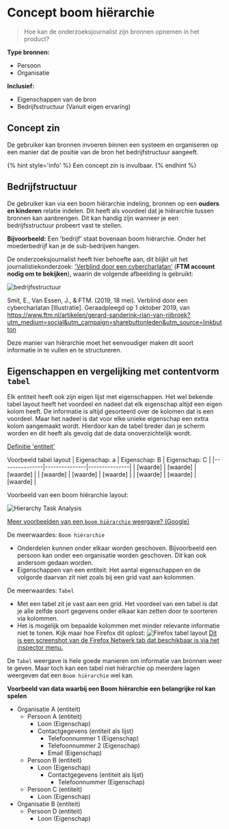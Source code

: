 # Concept boom hiërarchie

> Hoe kan de onderzoeksjournalist zijn bronnen opnemen in het product?


__Type bronnen:__

* Persoon
* Organisatie


__Inclusief:__
* Eigenschappen van de bron
* Bedrijfsstructuur (Vanuit eigen ervaring)


## Concept zin

De gebruiker kan bronnen invoeren binnen een systeem en organiseren op een manier dat de positie van de bron het bedrijfstructuur aangeeft.

{% hint style='info' %}
Een concept zin is invulbaar.
{% endhint %}


## Bedrijfstructuur

De gebruiker kan via een boom hiërarchie indeling, bronnen op een __ouders en kinderen__ relatie indelen. Dit heeft als voordeel dat je hiërarchie tussen bronnen kan aanbrengen. Dit kan handig zijn wanneer je een bedrijfsstructuur probeert vast te stellen.



__Bijvoorbeeld:__ Een 'bedrijf' staat bovenaan boom hiërarchie. Onder het moederbedrijf kan je de sub-bedrijven hangen. 

De onderzoeksjournalist heeft hier behoefte aan, dit blijkt uit het journalistiekonderzoek: ['Verblind door een cybercharlatan'](https://www.ftm.nl/artikelen/gerard-sanderink-rian-van-rijbroek?utm_medium=social&utm_campaign=sharebuttonleden&utm_source=linkbutton) (__FTM account nodig om te bekijken__), waarin de volgende afbeelding is gebruikt:

![bedrijfsstructuur](content/bedrijfsstructuur.png)

Smit, E., Van Essen, J., & FTM. (2019, 18 mei). Verblind door een cybercharlatan [Illustratie]. Geraadpleegd op 1 oktober 2019, van https://www.ftm.nl/artikelen/gerard-sanderink-rian-van-rijbroek?utm_medium=social&utm_campaign=sharebuttonleden&utm_source=linkbutton


Deze manier van hiërarchie moet het eenvoudiger maken dit soort informatie in te vullen en te structureren.


## Eigenschappen en vergelijking met contentvorm `tabel`

Elk entiteit heeft ook zijn eigen lijst met eigenschappen. Het wel bekende tabel layout heeft het voordeel en nadeel dat elk eigenschap altijd een eigen kolom heeft. De informatie is altijd gesorteerd over de kolomen dat is een voordeel. Maar het nadeel is dat voor elke unieke eigenschap een extra kolom aangemaakt wordt. Hierdoor kan de tabel breder dan je scherm worden en dit heeft als gevolg dat de data onoverzichtelijk wordt.

[Definitie 'entiteit'](https://www.vandale.nl/gratis-woordenboek/nederlands/betekenis/entiteit)

Voorbeeld tabel layout
| Eigenschap: a | Eigenschap: B | Eigenschap: C |
|---------------|---------------|---------------|
| [waarde]      | [waarde]      | [waarde]      |
| [waarde]      | [waarde]      | [waarde]      |
| [waarde]      | [waarde]      | [waarde]      |



Voorbeeld van een boom hiërarchie layout:

![Hierarchy Task Analysis](content/hta.png)



[Meer voorbeelden van een `boom hiërarchie` weergave? (Google)](https://www.google.com/search?client=firefox-b-d&channel=trow&biw=2332&bih=1397&tbm=isch&sa=1&ei=CPIIXZb-GYaRmwXg6ZXwCQ&q=boom+hi%C3%ABrarchie+data&oq=boom+hi%C3%ABrarchie+data&gs_l=img.3...6287.6287..6648...0.0..0.42.42.1......0....2j1..gws-wiz-img.Iv0y6k-_MpY)


De meerwaardes: `Boom hiërarchie`
* Onderdelen kunnen onder elkaar worden geschoven. Bijvoorbeeld een persoon kan onder een organisatie worden geschoven. Dit kan ook andersom gedaan worden.
* Eigenschappen van een entiteit: Het aantal eigenschappen en de volgorde daarvan zit niet zoals bij een grid vast aan kolommen.

De meerwaardes: `Tabel`
* Met een tabel zit je vast aan een grid. Het voordeel van een tabel is dat je alle zelfde soort gegevens onder elkaar kan zetten door te soorteren via kolommen.
* Het is mogelijk om bepaalde kolommen met minder relevante informatie niet te tonen. Kijk maar hoe Firefox dit oplost: 
![Firefox tabel layout](content/firefox-tabel-layout.png)
[Dit is een screenshot van de Firefox Netwerk tab dat beschikbaar is via het inspector menu.](https://developer.mozilla.org/en-US/docs/Tools/Network_Monitor)


De `Tabel` weergave is hele goede manieren om informatie van bronnen weer te geven. Maar toch kan een tabel niet hiërarchie op meerdere lagen weergeven dat een `Boom hiërarchie` wel kan.

**Voorbeeld van data waarbij een Boom hiërarchie een belangrijke rol kan spelen**
* Organisatie A (entiteit)
  * Persoon A (entiteit)
    * Loon (Eigenschap)
    * Contactgegevens (entiteit als lijst)
      * Telefoonnummer 1 (Eigenschap)
      * Telefoonnummer 2 (Eigenschap)
      * Email (Eigenschap)
  * Persoon B (entiteit)
    * Loon (Eigenschap)
      * Contactgegevens (entiteit als lijst)
        * Telefoonnummer (Eigenschap)
  * Persoon C (entiteit)
    * Loon (Eigenschap)
* Organisatie B (entiteit)
  * Persoon D (entiteit)
    * Loon (Eigenschap)